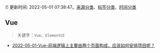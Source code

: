 :alarm_clock: 更新时间: 2022-05-01 07:38:47。[来源分类](../README.md)、[标签分类](../TAGS.md)、[时间分类](../TIMELINE.md)

## Vue


> 关键字：`Vue`、`ElementUI`



- [2022-05-01-Vue-前端逻辑上主要由两个页面构成，应该如何安排项目呢？](https://www.v2ex.com/t/850370) 